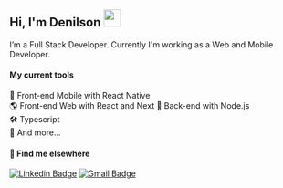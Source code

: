 ## Hi, I'm Denilson <img src="https://media.giphy.com/media/hvRJCLFzcasrR4ia7z/giphy.gif" width="30" >

I’m a Full Stack Developer. Currently I'm working as a Web and Mobile Developer.

#### My current tools 
📲 Front-end Mobile with React Native  
🌎 Front-end Web with React and Next
📡 Back-end with Node.js  
🛠️ Typescript  
🧰 And more...  

#### 💬 Find me elsewhere

[![Linkedin Badge](https://img.shields.io/badge/-Linkedin-blue?style=flat-square&logo=Linkedin&logoColor=white&link=https://www.linkedin.com/in/rodrigo-goncalves-santana/)](https://www.linkedin.com/in/denilson-martins-2781951b2/) 
[![Gmail Badge](https://img.shields.io/badge/-rodrigorgtic@gmail.com-c14438?style=flat-square&logo=Gmail&logoColor=white&link=mailto:contato.denilsonsilva@gmail.com)](mailto:contato.denilsonsilva@gmail.com)


